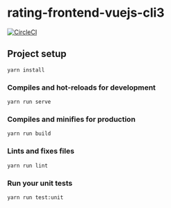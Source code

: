 # rating-frontend-vuejs-cli3
[![CircleCI](https://circleci.com/gh/DesperateSolutions/rating-frontend.svg?style=svg)](https://circleci.com/gh/DesperateSolutions/rating-frontend)
## Project setup
```
yarn install
```

### Compiles and hot-reloads for development
```
yarn run serve
```

### Compiles and minifies for production
```
yarn run build
```

### Lints and fixes files
```
yarn run lint
```

### Run your unit tests
```
yarn run test:unit
```
